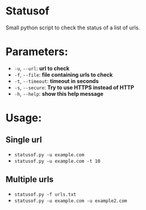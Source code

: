# Statusof

Small python script to check the status of a list of urls.

# Parameters:

- `-u`, `--url`: **url to check**
- `-f`, `--file`: **file containing urls to check**
- `-t`, `--timeout`: **timeout in seconds**
- `-s`, `--secure`: **Try to use HTTPS instead of HTTP**
- `-h`, `--help`: **show this help message**

# Usage:

## Single url

- `statusof.py -u example.com`
- `statusof.py -u example.com -t 10`

## Multiple urls

- `statusof.py -f urls.txt`
- `statusof.py -u example.com -u example2.com`
